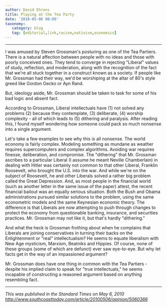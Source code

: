 ```yaml
---
author: David Ehrens
title: Playing at the Tea Party
date: '2010-05-06 08:00'
taxonomy:
   category: blog
   tag: [editorial,link,racism,nativism,economics]
---
```

---

I was amused by Steven Grossman's posturing as one of the Tea Partiers. There is a natural affection between people with no ideas and those with poorly conceived ones. They tend to converge in rejecting "Liberal" values of study, reflection, and moderation, along with the recognition of the fact that we're all stuck together in a construct known as a society. If people like Mr. Grossman had their way, we'd be worshiping at the altar of 80's style greed like Gordon Gecko or Ayn Rand.

But, ideology aside, Mr. Grossman should be taken to task for some of his bad logic and absent fact.

According to Grossman, Liberal intellectuals have (1) not solved any problems (2) because they contemplate, (3) deliberate, (4) worship complexity - all of which leads to (5) dithering and paralysis. After reading this, I found myself wondering how someone could pack so much nonsense into a single argument.

Let's take a few examples to see why this is all nonsense. The world economy is fairly complex. Modeling something as mundane as weather requires supercomputers and complex algorithms. Avoiding war requires finesse, deliberation, and compromise. The "dithering" that Mr. Grossman ascribes to a particular Liberal (I assume he meant Neville Chamberlain) in dealing with Hitler was certainly not common to that other Liberal, Franklin Roosevelt, who brought the U.S. into the war. And while we're on the subject of Roosevelt, he and other Liberals solved a rather big problem called the Great Depression. And, as most people in the financial world (such as another letter in the same issue of the paper) attest, the recent financial bailout was an equally serious situation. Both the Bush and Obama administrations pursued similar solutions to the problem, using the same econometric models and the same Keynesian economic theory. The difference is that Liberals are now attempting to push through changes to protect the economy from questionable banking, insurance, and securities practices. Mr. Grossman may not like it, but that's hardly "dithering."

And what the heck is Grossman frothing about when he complains that Liberals are joining conservatives in turning their backs on the Enlightenment or "real" intellectualism? He seems to equate liberalism with New Age mysticism, Marxism, Beatniks and Hippies. Of course, none of these groups (some of which are defunct) ever saw eye-to-eye. But why let facts get in the way of an impassioned argument?

Mr. Grossman does have one thing in common with the Tea Partiers - despite his implied claim to speak for "true intellectuals," he seems incapable of constructing a reasoned argument based on anything resembling fact.

-----

*This was published in the Standard Times on May 6, 2010*<br>
*<http://www.southcoasttoday.com/article/20100506/opinion/5060366>*

